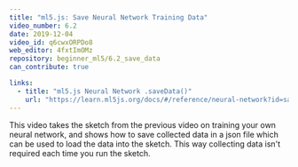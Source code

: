 ```yaml
---
title: "ml5.js: Save Neural Network Training Data"
video_number: 6.2
date: 2019-12-04
video_id: q6cwxORPDo8
web_editor: 4fxtImOMz
repository: beginner_ml5/6.2_save_data
can_contribute: true

links:
  - title: "ml5.js Neural Network .saveData()"
    url: "https://learn.ml5js.org/docs/#/reference/neural-network?id=savedata"
---
```

This video takes the sketch from the previous video on training your own neural network, and shows how to save collected data in a json file which can be used to load the data into the sketch. This way collecting data isn't required each time you run the sketch.
